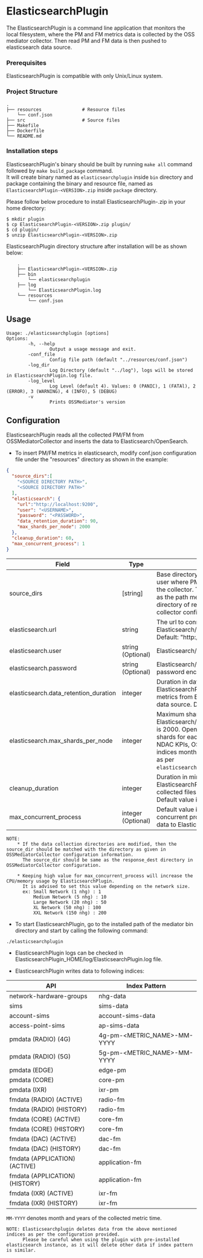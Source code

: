 # ElasticsearchPlugin

The ElasticsearchPlugin is a command line application that monitors the local filesystem, where the PM and FM metrics data is collected by the OSS mediator collector.
Then read PM and FM data is then pushed to elasticsearch data source.

### Prerequisites

ElasticsearchPlugin is compatible with only Unix/Linux system.

### Project Structure
    .  
    ├── resources               # Resource files  
        └── conf.json  
    ├── src                     # Source files  
    ├── Makefile  
    ├── Dockerfile  
    └── README.md  

### Installation steps

ElasticsearchPlugin's binary should be built by running `make all` command followed by `make build_package` command.  
It will create binary named as `elasticsearchplugin` inside `bin` directory and package containing the binary and resource file, named as `ElasticsearchPlugin-<VERSION>.zip` inside `package` directory.  

Please follow below procedure to install ElasticsearchPlugin-<VERSION>.zip in your home directory:

````
$ mkdir plugin
$ cp ElasticsearchPlugin-<VERSION>.zip plugin/
$ cd plugin/
$ unzip ElasticsearchPlugin-<VERSION>.zip
````

ElasticsearchPlugin directory structure after installation will be as shown below:

````
    .
    ├── ElasticsearchPlugin-<VERSION>.zip
    ├── bin
        └── elasticsearchplugin
    ├── log
        └── ElasticsearchPlugin.log
    └── resources
        └── conf.json
````

## Usage
```
Usage: ./elasticsearchplugin [options]
Options:
        -h, --help
                Output a usage message and exit.
        -conf_file
                Config file path (default "../resources/conf.json")
        -log_dir
                Log Directory (default "../log"), logs will be stored in ElasticsearchPlugin.log file.
        -log_level
                Log Level (default 4). Values: 0 (PANIC), 1 (FATAl), 2 (ERROR), 3 (WARNING), 4 (INFO), 5 (DEBUG)
        -v
                Prints OSSMediator's version
```

## Configuration

ElasticsearchPlugin reads all the collected PM/FM from OSSMediatorCollector and inserts the data to Elasticsearch/OpenSearch.

* To insert PM/FM metrics in elasticsearch, modify conf.json configuration file under the "resources" directory as shown in the example:

````json
{
  "source_dirs":[
    "<SOURCE DIRECTORY PATH>",
    "<SOURCE DIRECTORY PATH>"
  ],
  "elasticsearch": {
    "url":"http://localhost:9200",
    "user": "<USERNAME>",
    "password": "<PASSWORD>",
    "data_retention_duration": 90,
    "max_shards_per_node": 2000
  },
  "cleanup_duration": 60,
  "max_concurrent_process": 1
}
````

| Field                                 | Type               | Description                                                                                                                                                                                                                                                |
|---------------------------------------|--------------------|------------------------------------------------------------------------------------------------------------------------------------------------------------------------------------------------------------------------------------------------------------|
| source_dirs                           | [string]           | Base directory path of the respective user where PM/FM data is pushed by the collector. This path has to be same as the path mentioned in response_dest directory of respective user in mediator collector configuration.                                  |
| elasticsearch.url                     | string             | The url to connect to Elasticsearch/OpenSearch data source. Default: "http://localhost:9200".                                                                                                                                                              |
| elasticsearch.user                    | string (Optional)  | Elasticsearch/OpenSearch user name.                                                                                                                                                                                                                        |
| elasticsearch.password                | string (Optional)  | Elasticsearch/OpenSearch user's password encoded as base64 string.                                                                                                                                                                                         |
| elasticsearch.data_retention_duration | integer            | Duration in days, for which ElasticsearchPlugin will cleanup the metrics from Elasticsearch/OpenSearch data source. Default value is 90 days.                                                                                                              |
| elasticsearch.max_shards_per_node     | integer            | Maximum shards in Elasticsearch/OpenSearch, default value is 2000. OpenSearch requires two shards for each indices created for NDAC KPIs, OSSMediator creates ~250 indices monthly. Keep the no. of shards as per `elasticsearch.data_retention_duration`. |
| cleanup_duration                      | integer            | Duration in minutes, after which ElasticsearchPlugin will cleanup the collected files on the local file system. Default value is 60m.                                                                                                                      |
| max_concurrent_process                | integer (Optional) | Default value is 1. Maximum no. of concurrent process for pushing PM/FM data to Elasticsearch/OpenSearch.                                                                                                                                                  |

````
NOTE: 
    * If the data collection directories are modified, then the source_dir should be matched with the directory as given in OSSMediatorCollector configuration information.
      The source_dir should be same as the response_dest directory in OSSMediatorCollector configuration.

    * Keeping high value for max_concurrent_process will increase the CPU/memory usage by ElasticsearchPlugin.
      It is advised to set this value depending on the network size.
      ex: Small Network (1 nhg) : 1
          Medium Network (5 nhg) : 10
          Large Network (20 nhg) : 50
          XL Network (50 nhg) : 100
          XXL Network (150 nhg) : 200
````

* To start ElasticsearchPlugin, go to the installed path of the mediator bin directory and start by calling the following command:

````
./elasticsearchplugin
````

* ElasticsearchPlugin logs can be checked in ElasticsearchPlugin_HOME/log/ElasticsearchPlugin.log file.


* ElasticsearchPlugin writes data to following indices:

| API                            | Index Pattern               |
|--------------------------------|-----------------------------|
| network-hardware-groups        | nhg-data                    |
| sims                           | sims-data                   |
| account-sims                   | account-sims-data           |
| access-point-sims              | ap-sims-data                |
| pmdata (RADIO) (4G)            | 4g-pm-<METRIC_NAME>-MM-YYYY |
| pmdata (RADIO) (5G)            | 5g-pm-<METRIC_NAME>-MM-YYYY |
| pmdata (EDGE)                  | edge-pm                     |
| pmdata (CORE)                  | core-pm                     |
| pmdata (IXR)                   | ixr-pm                      |
| fmdata (RADIO) (ACTIVE)        | radio-fm                    |
| fmdata (RADIO) (HISTORY)       | radio-fm                    |
| fmdata (CORE) (ACTIVE)         | core-fm                     |
| fmdata (CORE) (HISTORY)        | core-fm                     |
| fmdata (DAC) (ACTIVE)          | dac-fm                      |
| fmdata (DAC) (HISTORY)         | dac-fm                      |
| fmdata (APPLICATION) (ACTIVE)  | application-fm              |
| fmdata (APPLICATION) (HISTORY) | application-fm              |
| fmdata (IXR) (ACTIVE)          | ixr-fm                      |
| fmdata (IXR) (HISTORY)         | ixr-fm                      |

`MM-YYYY` denotes month and years of the collected metric time.

````
NOTE: Elasticsearchplugin deletes data from the above mentioned indices as per the configuration provided.  
      Please be careful when using the plugin with pre-installed elasticsearch instance, as it will delete other data if index pattern is similar.
````
